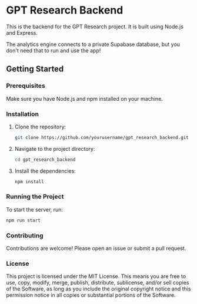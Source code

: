 # GPT Research Backend

This is the backend for the GPT Research project. It is built using Node.js and Express. 

The analytics engine connects to a private Supabase database, but you don't need that to run and use the app!

## Getting Started

### Prerequisites

Make sure you have Node.js and npm installed on your machine.

### Installation

1. Clone the repository:
    ```sh
    git clone https://github.com/yourusername/gpt_research_backend.git
    ```
2. Navigate to the project directory:
    ```sh
    cd gpt_research_backend
    ```
3. Install the dependencies:
    ```sh
    npm install
    ```

### Running the Project

To start the server, run:
```sh
npm run start
```

### Contributing

Contributions are welcome! Please open an issue or submit a pull request.

### License

This project is licensed under the MIT License. This means you are free to use, copy, modify, merge, publish, distribute, sublicense, and/or sell copies of the Software, as long as you include the original copyright notice and this permission notice in all copies or substantial portions of the Software.